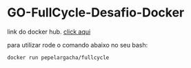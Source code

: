 # GO-FullCycle-Desafio-Docker

link do docker hub. [click aqui](https://hub.docker.com/r/pepelargacha/fullcycle)

para utilizar rode o comando abaixo no seu bash:

```
docker run pepelargacha/fullcycle
```


